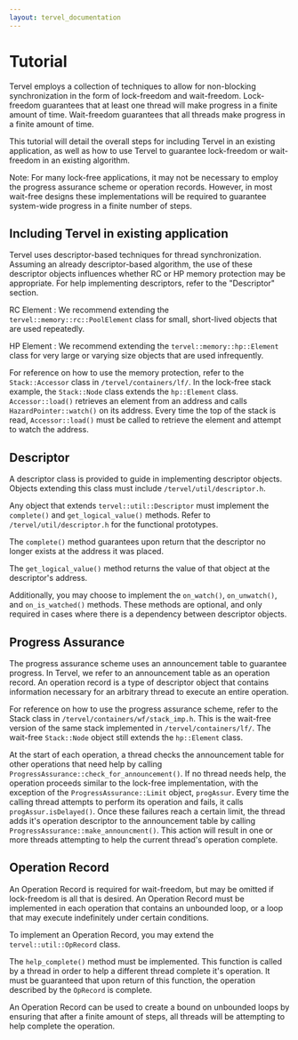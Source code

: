 ```yaml
---
layout: tervel_documentation
---
```


# Tutorial

Tervel employs a collection of techniques to allow for non-blocking synchronization in the form of lock-freedom and wait-freedom. Lock-freedom guarantees that at least one thread will make progress in a finite amount of time. Wait-freedom guarantees that all threads make progress in a finite amount of time. 

This tutorial will detail the overall steps for including Tervel in an existing application, as well as how to use Tervel to guarantee lock-freedom or wait-freedom in an existing algorithm.

Note: 	For many lock-free applications, it may not be necessary to employ the progress assurance scheme or operation records. However, in most wait-free designs these implementations will be required to guarantee system-wide progress in a finite number of steps.  

## Including Tervel in existing application

Tervel uses descriptor-based techniques for thread synchronization. Assuming an already descriptor-based algorithm, the use of these descriptor objects influences whether RC or HP memory protection may be appropriate. For help implementing descriptors, refer to the "Descriptor" section.

RC Element
: We recommend extending the `tervel::memory::rc::PoolElement` class for small, short-lived objects that are used repeatedly. 

HP Element
: We recommend extending the `tervel::memory::hp::Element` class for very large or varying size objects that are used infrequently. 

For reference on how to use the memory protection, refer to the `Stack::Accessor` class in `/tervel/containers/lf/`. In the lock-free stack example, the `Stack::Node` class extends the `hp::Element` class. `Accessor::load()` retrieves an element from an address and calls `HazardPointer::watch()` on its address. Every time the top of the stack is read, `Accessor::load()` must be called to retrieve the element and attempt to watch the address. 

## Descriptor

A descriptor class is provided to guide in implementing descriptor objects. Objects extending this class must include `/tervel/util/descriptor.h`.

Any object that extends `tervel::util::Descriptor` must implement the `complete()` and `get_logical_value()` methods. Refer to `/tervel/util/descriptor.h` for the functional prototypes.

The `complete()` method guarantees upon return that the descriptor no longer exists at the address it was placed.

The `get_logical_value()` method returns the value of that object at the descriptor's address. 

Additionally, you may choose to implement the `on_watch()`, `on_unwatch()`, and `on_is_watched()` methods. These methods are optional, and only required in cases where there is a dependency between descriptor objects. 

## Progress Assurance

The progress assurance scheme uses an announcement table to guarantee progress. In Tervel, we refer to an announcement table as an operation record. An operation record is a type of descriptor object that contains information necessary for an arbitrary thread to execute an entire operation. 

For reference on how to use the progress assurance scheme, refer to the Stack class in `/tervel/containers/wf/stack_imp.h`. This is the wait-free version of the same stack implemented in `/tervel/containers/lf/`. The wait-free `Stack::Node` object still extends the `hp::Element` class. 

At the start of each operation, a thread checks the announcement table for other operations that need help by calling `ProgressAssurance::check_for_announcement()`. If no thread needs help, the operation proceeds similar to the lock-free implementation, with the exception of the `ProgressAssurance::Limit` object, `progAssur`. Every time the calling thread attempts to perform its operation and fails, it calls `progAssur.isDelayed()`. Once these failures reach a certain limit, the thread adds it's operation descriptor to the announcement table by calling `ProgressAssurance::make_announcment()`. This action will result in one or more threads attempting to help the current thread's operation complete. 

## Operation Record

An Operation Record is required for wait-freedom, but may be omitted if lock-freedom is all that is desired. An Operation Record must be implemented in each operation that contains an unbounded loop, or a loop that may execute indefinitely under certain conditions. 

To implement an Operation Record, you may extend the `tervel::util::OpRecord` class. 

The `help_complete()` method must be implemented. This function is called by a thread in order to help a different thread complete it's operation. It must be guaranteed that upon return of this function, the operation described by the `OpRecord` is complete. 

An Operation Record can be used to create a bound on unbounded loops by ensuring that after a finite amount of steps, all threads will be attempting to help complete the operation.